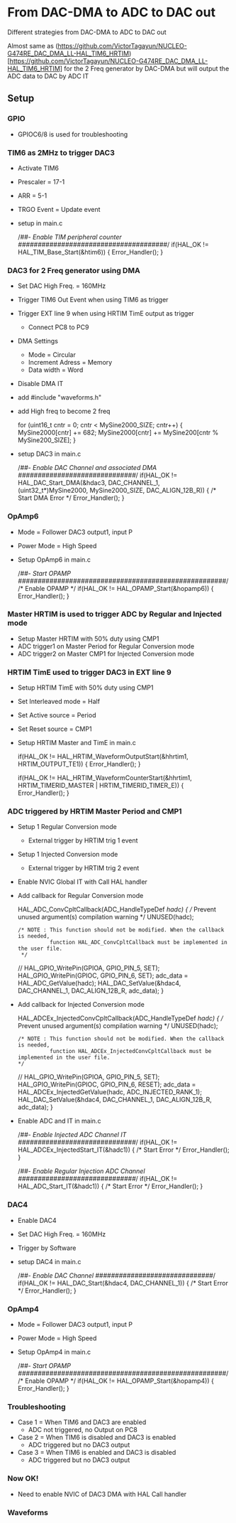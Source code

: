 # From DAC-DMA to ADC to DAC out

Different strategies from DAC-DMA to ADC to DAC out 

Almost same as (https://github.com/VictorTagayun/NUCLEO-G474RE_DAC_DMA_LL-HAL_TIM6_HRTIM)[https://github.com/VictorTagayun/NUCLEO-G474RE_DAC_DMA_LL-HAL_TIM6_HRTIM] for the 2 Freq generator by DAC-DMA but will output the ADC data to DAC by ADC IT  

## Setup

### GPIO  

* GPIOC6/8 is used for troubleshooting  

### TIM6 as 2MHz to trigger DAC3  

* Activate TIM6
* Prescaler = 17-1  
* ARR = 5-1
* TRGO Event = Update event
* setup in main.c 

	/*##- Enable TIM peripheral counter ######################################*/
	if(HAL_OK != HAL_TIM_Base_Start(&htim6))
	{
		Error_Handler();
	}

### DAC3 for 2 Freq generator using DMA  

* Set DAC High Freq. = 160MHz 
* Trigger TIM6 Out Event when using TIM6 as trigger
* Trigger EXT line 9 when using HRTIM TimE output as trigger	
	* Connect PC8 to PC9 
* DMA Settings
	* Mode = Circular
	* Increment Adress = Memory
	* Data width = Word
* Disable DMA IT
* add #include "waveforms.h"
* add High freq to become 2 freq

	for (uint16_t cntr = 0; cntr < MySine2000_SIZE; cntr++)
	{
		MySine2000[cntr] += 682;
		MySine2000[cntr] += MySine200[cntr % MySine200_SIZE];
	}
	
* setup DAC3 in main.c  

	/*##- Enable DAC Channel and associated DMA ##############################*/
	if(HAL_OK != HAL_DAC_Start_DMA(&hdac3, DAC_CHANNEL_1,
				   (uint32_t*)MySine2000, MySine2000_SIZE, DAC_ALIGN_12B_R))
	{
		/* Start DMA Error */
		Error_Handler();
	}

### OpAmp6  

* Mode = Follower DAC3 output1, input P
* Power Mode = High Speed
* Setup OpAmp6 in main.c  

	/*##- Start OPAMP    #####################################################*/
	/* Enable OPAMP */
	if(HAL_OK != HAL_OPAMP_Start(&hopamp6))
	{
		Error_Handler();
	}

### Master HRTIM is used to trigger ADC by Regular and Injected mode 

* Setup Master HRTIM with 50% duty using CMP1  
* ADC trigger1 on Master Period for Regular Conversion mode 
* ADC trigger2 on Master CMP1 for Injected Conversion mode

### HRTIM TimE used to trigger DAC3 in EXT line 9  

* Setup HRTIM TimE with 50% duty using CMP1  
* Set Interleaved mode = Half
* Set Active source = Period
* Set Reset source = CMP1
* Setup HRTIM Master and TimE in main.c 

	if(HAL_OK != HAL_HRTIM_WaveformOutputStart(&hhrtim1, HRTIM_OUTPUT_TE1))
	{
		Error_Handler();
	}

	if(HAL_OK != HAL_HRTIM_WaveformCounterStart(&hhrtim1, HRTIM_TIMERID_MASTER | HRTIM_TIMERID_TIMER_E))
	{
		Error_Handler();
	}
	
### ADC triggered by HRTIM Master Period and CMP1    

* Setup 1 Regular Conversion mode   
	* External trigger by HRTIM trig 1 event
* Setup 1 Injected Conversion mode   
	* External trigger by HRTIM trig 2 event
* Enable NVIC Global IT with Call HAL handler
* Add callback for Regular Conversion mode

	HAL_ADC_ConvCpltCallback(ADC_HandleTypeDef *hadc)
	{
	  /* Prevent unused argument(s) compilation warning */
	  UNUSED(hadc);

	  /* NOTE : This function should not be modified. When the callback is needed,
				function HAL_ADC_ConvCpltCallback must be implemented in the user file.
	   */

	//  HAL_GPIO_WritePin(GPIOA, GPIO_PIN_5, SET);
	  HAL_GPIO_WritePin(GPIOC, GPIO_PIN_6, SET);
	  adc_data = HAL_ADC_GetValue(hadc);
	  HAL_DAC_SetValue(&hdac4, DAC_CHANNEL_1, DAC_ALIGN_12B_R, adc_data);
	}

* Add callback for Injected Conversion mode  

	HAL_ADCEx_InjectedConvCpltCallback(ADC_HandleTypeDef *hadc)
	{
	  /* Prevent unused argument(s) compilation warning */
	  UNUSED(hadc);

	  /* NOTE : This function should not be modified. When the callback is needed,
				function HAL_ADCEx_InjectedConvCpltCallback must be implemented in the user file.
	  */
	//  HAL_GPIO_WritePin(GPIOA, GPIO_PIN_5, SET);
	  HAL_GPIO_WritePin(GPIOC, GPIO_PIN_6, RESET);
	  adc_data = HAL_ADCEx_InjectedGetValue(hadc, ADC_INJECTED_RANK_1);
	  HAL_DAC_SetValue(&hdac4, DAC_CHANNEL_1, DAC_ALIGN_12B_R, adc_data);
	}
	
* Enable ADC and IT in main.c 

	/*##- Enable Injected ADC Channel IT ##############################*/
	if(HAL_OK != HAL_ADCEx_InjectedStart_IT(&hadc1))
	{
		/* Start Error */
		Error_Handler();
	}

	/*##- Enable Regular Injection ADC Channel ##############################*/
	if(HAL_OK != HAL_ADC_Start_IT(&hadc1))
	{
		/* Start Error */
		Error_Handler();
	}
	
### DAC4  

* Enable DAC4  
* Set DAC High Freq. = 160MHz 
* Trigger by Software  
* setup DAC4 in main.c  

	/*##- Enable DAC Channel ##############################*/
	if(HAL_OK != HAL_DAC_Start(&hdac4, DAC_CHANNEL_1))
	{
		/* Start Error */
		Error_Handler();
	}
	
### OpAmp4  

* Mode = Follower DAC3 output1, input P
* Power Mode = High Speed
* Setup OpAmp4 in main.c  

	/*##- Start OPAMP    #####################################################*/
	/* Enable OPAMP */
	if(HAL_OK != HAL_OPAMP_Start(&hopamp4))
	{
		Error_Handler();
	}
	
### Troubleshooting

* Case 1 = When TIM6 and DAC3 are enabled
	* ADC not triggered, no Output on PC8
* Case 2 = When TIM6 is disabled and DAC3 is enabled
	* ADC triggered but no DAC3 output
* Case 3 = When TIM6 is enabled and DAC3 is disabled
	* ADC triggered but no DAC3 output
	
### Now OK!

* Need to enable NVIC of DAC3 DMA with HAL Call handler

### Waveforms

